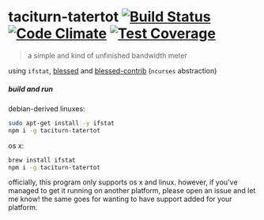 
# taciturn-tatertot [![Build Status](https://travis-ci.org/skibz/taciturn-tatertot.svg)](https://travis-ci.org/skibz/taciturn-tatertot) [![Code Climate](https://codeclimate.com/github/skibz/taciturn-tatertot/badges/gpa.svg)](https://codeclimate.com/github/skibz/taciturn-tatertot) [![Test Coverage](https://codeclimate.com/github/skibz/taciturn-tatertot/badges/coverage.svg)](https://codeclimate.com/github/skibz/taciturn-tatertot/coverage)

> a simple and kind of unfinished bandwidth meter

using `ifstat`, [blessed](https://github.com/chjj/blessed) and [blessed-contrib](https://github.com/yaronn/blessed-contrib) (`ncurses` abstraction)

##### build and run

debian-derived linuxes:

```bash
sudo apt-get install -y ifstat
npm i -g taciturn-tatertot
```

os x:

```bash
brew install ifstat
npm i -g taciturn-tatertot
```

officially, this program only supports os x and linux. however, if you've managed to get it running on another platform, please open an issue and let me know! the same goes for wanting to have support added for your platform.
